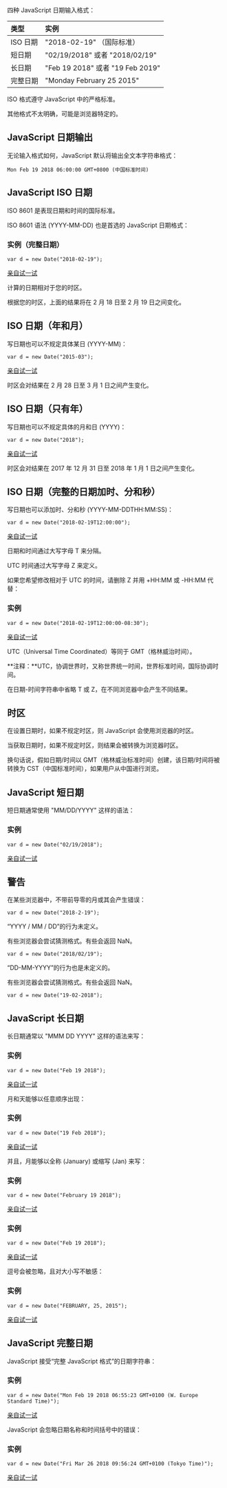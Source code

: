 四种 JavaScript 日期输入格式：

| 类型     | 实例                             |
| :------- | :------------------------------- |
| ISO 日期 | "2018-02-19" （国际标准）        |
| 短日期   | "02/19/2018" 或者 "2018/02/19"   |
| 长日期   | "Feb 19 2018" 或者 "19 Feb 2019" |
| 完整日期 | "Monday February 25 2015"        |

ISO 格式遵守 JavaScript 中的严格标准。

其他格式不太明确，可能是浏览器特定的。

## JavaScript 日期输出

无论输入格式如何，JavaScript 默认将输出全文本字符串格式：

```
Mon Feb 19 2018 06:00:00 GMT+0800 (中国标准时间)
```

## JavaScript ISO 日期

ISO 8601 是表现日期和时间的国际标准。

ISO 8601 语法 (YYYY-MM-DD) 也是首选的 JavaScript 日期格式：

### 实例（完整日期）

```
var d = new Date("2018-02-19");
```

[亲自试一试](https://www.w3school.com.cn/tiy/t.asp?f=js_date_string_iso_1)

计算的日期相对于您的时区。

根据您的时区，上面的结果将在 2 月 18 日至 2 月 19 日之间变化。

## ISO 日期（年和月）

写日期也可以不规定具体某日 (YYYY-MM)：

```
var d = new Date("2015-03");
```

[亲自试一试](https://www.w3school.com.cn/tiy/t.asp?f=js_date_string_iso_2)

时区会对结果在 2 月 28 日至 3 月 1 日之间产生变化。

## ISO 日期（只有年）

写日期也可以不规定具体的月和日 (YYYY)：

```
var d = new Date("2018");
```

[亲自试一试](https://www.w3school.com.cn/tiy/t.asp?f=js_date_string_iso_3)

时区会对结果在 2017 年 12 月 31 日至 2018 年 1 月 1 日之间产生变化。

## ISO 日期（完整的日期加时、分和秒）

写日期也可以添加时、分和秒 (YYYY-MM-DDTHH:MM:SS)：

```
var d = new Date("2018-02-19T12:00:00");
```

[亲自试一试](https://www.w3school.com.cn/tiy/t.asp?f=js_date_string_iso_4)

日期和时间通过大写字母 T 来分隔。

UTC 时间通过大写字母 Z 来定义。

如果您希望修改相对于 UTC 的时间，请删除 Z 并用 +HH:MM 或 -HH:MM 代替：

### 实例

```
var d = new Date("2018-02-19T12:00:00-08:30");
```

[亲自试一试](https://www.w3school.com.cn/tiy/t.asp?f=js_date_string_iso_5)

UTC（Universal Time Coordinated）等同于 GMT（格林威治时间）。

**注释：**UTC，协调世界时，又称世界统一时间，世界标准时间，国际协调时间。

在日期-时间字符串中省略 T 或 Z，在不同浏览器中会产生不同结果。

## 时区

在设置日期时，如果不规定时区，则 JavaScript 会使用浏览器的时区。

当获取日期时，如果不规定时区，则结果会被转换为浏览器时区。

换句话说，假如日期/时间以 GMT（格林威治标准时间）创建，该日期/时间将被转换为 CST（中国标准时间），如果用户从中国进行浏览。

## JavaScript 短日期

短日期通常使用 "MM/DD/YYYY" 这样的语法：

### 实例

```
var d = new Date("02/19/2018");
```

[亲自试一试](https://www.w3school.com.cn/tiy/t.asp?f=js_date_string_1)

## 警告

在某些浏览器中，不带前导零的月或其会产生错误：

```
var d = new Date("2018-2-19");
```

“YYYY / MM / DD”的行为未定义。

有些浏览器会尝试猜测格式。有些会返回 NaN。

```
var d = new Date("2018/02/19");
```

“DD-MM-YYYY”的行为也是未定义的。

有些浏览器会尝试猜测格式。有些会返回 NaN。

```
var d = new Date("19-02-2018");
```

## JavaScript 长日期

长日期通常以 "MMM DD YYYY" 这样的语法来写：

### 实例

```
var d = new Date("Feb 19 2018");
```

[亲自试一试](https://www.w3school.com.cn/tiy/t.asp?f=js_date_string_2)

月和天能够以任意顺序出现：

### 实例

```
var d = new Date("19 Feb 2018");
```

[亲自试一试](https://www.w3school.com.cn/tiy/t.asp?f=js_date_string_3)

并且，月能够以全称 (January) 或缩写 (Jan) 来写：

### 实例

```
var d = new Date("February 19 2018");
```

[亲自试一试](https://www.w3school.com.cn/tiy/t.asp?f=js_date_string_4)

### 实例

```
var d = new Date("Feb 19 2018");
```

[亲自试一试](https://www.w3school.com.cn/tiy/t.asp?f=js_date_string_5)

逗号会被忽略，且对大小写不敏感：

### 实例

```
var d = new Date("FEBRUARY, 25, 2015");
```

[亲自试一试](https://www.w3school.com.cn/tiy/t.asp?f=js_date_string_6)

## JavaScript 完整日期

JavaScript 接受“完整 JavaScript 格式”的日期字符串：

### 实例

```
var d = new Date("Mon Feb 19 2018 06:55:23 GMT+0100 (W. Europe Standard Time)");
```

[亲自试一试](https://www.w3school.com.cn/tiy/t.asp?f=js_date_parse)

JavaScript 会忽略日期名称和时间括号中的错误：

### 实例

```
var d = new Date("Fri Mar 26 2018 09:56:24 GMT+0100 (Tokyo Time)");
```

[亲自试一试](https://www.w3school.com.cn/tiy/t.asp?f=js_date_convert)